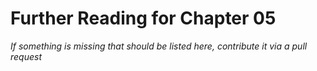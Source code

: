 # Further Reading for Chapter 05
*If something is missing that should be listed here, contribute it via a pull request*

